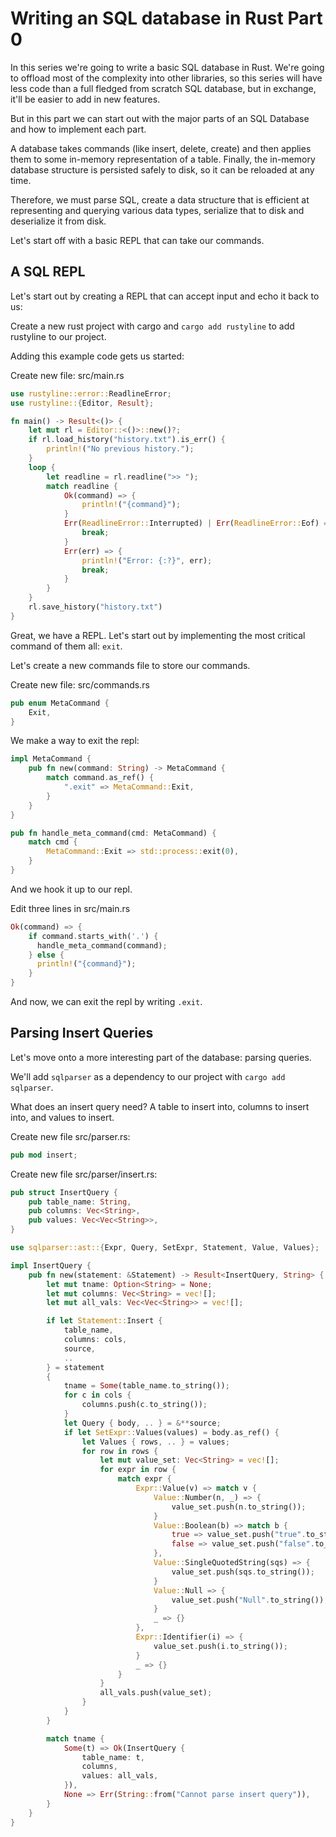 # Writing an SQL database in Rust Part 0

In this series we're going to write a basic SQL database in Rust. We're going to offload most of the complexity into other libraries, so this series will have less code than a full fledged from scratch SQL database, but in exchange, it'll be easier to add in new features.

But in this part we can start out with the major parts of an SQL Database and how to implement each part.

A database takes commands (like insert, delete, create) and then applies them to some in-memory representation of a table. Finally, the in-memory database structure is persisted safely to disk, so it can be reloaded at any time.

Therefore, we must parse SQL, create a data structure that is efficient at representing and querying various data types, serialize that to disk and deserialize it from disk.

Let's start off with a basic REPL that can take our commands.

## A SQL REPL

Let's start out by creating a REPL that can accept input and echo it back to us:

Create a new rust project with cargo and `cargo add rustyline` to add rustyline to our project.

Adding this example code gets us started:

Create new file: src/main.rs

```rs
use rustyline::error::ReadlineError;
use rustyline::{Editor, Result};

fn main() -> Result<()> {
    let mut rl = Editor::<()>::new()?;
    if rl.load_history("history.txt").is_err() {
        println!("No previous history.");
    }
    loop {
        let readline = rl.readline(">> ");
        match readline {
            Ok(command) => {
                println!("{command}");
            }
            Err(ReadlineError::Interrupted) | Err(ReadlineError::Eof) => {
                break;
            }
            Err(err) => {
                println!("Error: {:?}", err);
                break;
            }
        }
    }
    rl.save_history("history.txt")
}
```

Great, we have a REPL. Let's start out by implementing the most critical command of them all: `exit`.

Let's create a new commands file to store our commands.

Create new file: src/commands.rs

```rs
pub enum MetaCommand {
    Exit,
}
```

We make a way to exit the repl:

```rs
impl MetaCommand {
    pub fn new(command: String) -> MetaCommand {
        match command.as_ref() {
            ".exit" => MetaCommand::Exit,
        }
    }
}

pub fn handle_meta_command(cmd: MetaCommand) {
    match cmd {
        MetaCommand::Exit => std::process::exit(0),
    }
}
```

And we hook it up to our repl.

Edit three lines in src/main.rs

```rs
Ok(command) => {
    if command.starts_with('.') {
      handle_meta_command(command);
    } else {
      println!("{command}");
    }
}
```

And now, we can exit the repl by writing `.exit`.

## Parsing Insert Queries

Let's move onto a more interesting part of the database: parsing queries.

We'll add `sqlparser` as a dependency to our project with `cargo add sqlparser`.

What does an insert query need? A table to insert into, columns to insert into, and values to insert.

Create new file src/parser.rs:

```rs
pub mod insert;
```

Create new file src/parser/insert.rs:

```rs
pub struct InsertQuery {
    pub table_name: String,
    pub columns: Vec<String>,
    pub values: Vec<Vec<String>>,
}
```


```rs
use sqlparser::ast::{Expr, Query, SetExpr, Statement, Value, Values};

impl InsertQuery {
    pub fn new(statement: &Statement) -> Result<InsertQuery, String> {
        let mut tname: Option<String> = None;
        let mut columns: Vec<String> = vec![];
        let mut all_vals: Vec<Vec<String>> = vec![];

        if let Statement::Insert {
            table_name,
            columns: cols,
            source,
            ..
        } = statement
        {
            tname = Some(table_name.to_string());
            for c in cols {
                columns.push(c.to_string());
            }
            let Query { body, .. } = &**source;
            if let SetExpr::Values(values) = body.as_ref() {
                let Values { rows, .. } = values;
                for row in rows {
                    let mut value_set: Vec<String> = vec![];
                    for expr in row {
                        match expr {
                            Expr::Value(v) => match v {
                                Value::Number(n, _) => {
                                    value_set.push(n.to_string());
                                }
                                Value::Boolean(b) => match b {
                                    true => value_set.push("true".to_string()),
                                    false => value_set.push("false".to_string()),
                                },
                                Value::SingleQuotedString(sqs) => {
                                    value_set.push(sqs.to_string());
                                }
                                Value::Null => {
                                    value_set.push("Null".to_string());
                                }
                                _ => {}
                            },
                            Expr::Identifier(i) => {
                                value_set.push(i.to_string());
                            }
                            _ => {}
                        }
                    }
                    all_vals.push(value_set);
                }
            }
        }

        match tname {
            Some(t) => Ok(InsertQuery {
                table_name: t,
                columns,
                values: all_vals,
            }),
            None => Err(String::from("Cannot parse insert query")),
        }
    }
}
```
